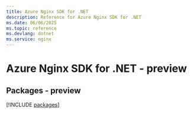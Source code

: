 ```yaml
---
title: Azure Nginx SDK for .NET
description: Reference for Azure Nginx SDK for .NET
ms.date: 06/06/2025
ms.topic: reference
ms.devlang: dotnet
ms.service: nginx
---
```

# Azure Nginx SDK for .NET - preview
## Packages - preview
[!INCLUDE [packages](nginx-index.md)]
